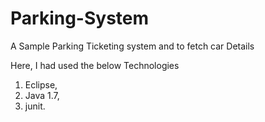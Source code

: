 # Parking-System
A Sample Parking Ticketing system and to fetch car Details

Here, I had used the below Technologies

1) Eclipse,
2) Java 1.7,
3) junit.

